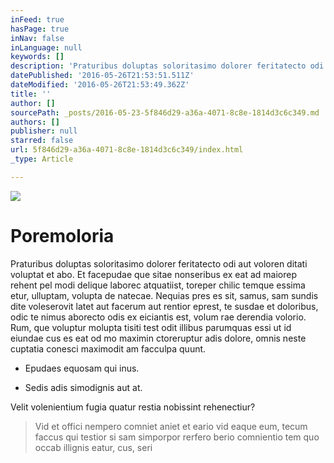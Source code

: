 ```yaml
---
inFeed: true
hasPage: true
inNav: false
inLanguage: null
keywords: []
description: 'Praturibus doluptas soloritasimo dolorer feritatecto odi aut voloren ditati voluptat et abo. Et facepudae que sitae nonseribus ex eat ad maiorep rehent pel modi delique laborec atquatiist, toreper chilic temque essima etur, ulluptam, volupta de natecae. Nequias pres es sit, samus, sam sundis dite voleserovit latet aut facerum aut rentior eprest, te susdae et doloribus, odic te nimus aborecto odis ex eiciantis est, volum rae derendia volorio. Rum, que voluptur molupta tisiti test odit illibus parumquas essi ut id eiundae cus es eat od mo maximin ctoreruptur adis dolore, omnis neste cuptatia conesci maximodit am facculpa quunt.'
datePublished: '2016-05-26T21:53:51.511Z'
dateModified: '2016-05-26T21:53:49.362Z'
title: ''
author: []
sourcePath: _posts/2016-05-23-5f846d29-a36a-4071-8c8e-1814d3c6c349.md
authors: []
publisher: null
starred: false
url: 5f846d29-a36a-4071-8c8e-1814d3c6c349/index.html
_type: Article

---
```

![](https://s3-us-west-2.amazonaws.com/the-grid-img/p/e89a21e5a5cb5b0ec27af6c5c8b799c052cb99ca.jpg)

# Poremoloria

Praturibus doluptas soloritasimo dolorer feritatecto odi aut voloren ditati voluptat et abo. Et facepudae que sitae nonseribus ex eat ad maiorep rehent pel modi delique laborec atquatiist, toreper chilic temque essima etur, ulluptam, volupta de natecae. Nequias pres es sit, samus, sam sundis dite voleserovit latet aut facerum aut rentior eprest, te susdae et doloribus, odic te nimus aborecto odis ex eiciantis est, volum rae derendia volorio. Rum, que voluptur molupta tisiti test odit illibus parumquas essi ut id eiundae cus es eat od mo maximin ctoreruptur adis dolore, omnis neste cuptatia conesci maximodit am facculpa quunt.

* Epudaes equosam qui inus.

* Sedis adis simodignis aut at.

Velit volenientium fugia quatur restia nobissint rehenectiur?

> Vid et offici nempero comniet aniet et eario vid eaque eum, tecum faccus qui testior si sam simporpor rerfero berio comnientio tem quo occab illignis eatur, cus, seri